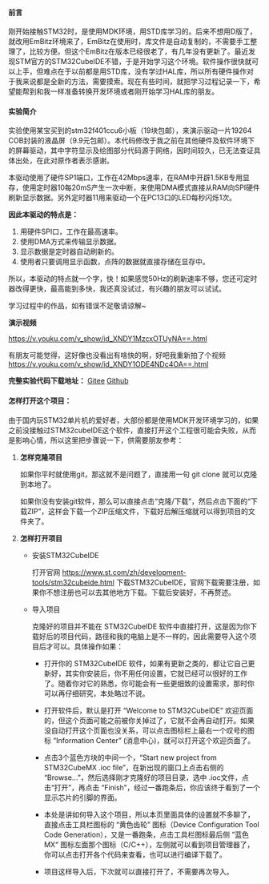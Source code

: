 #### 前言
刚开始接触STM32时，是使用MDK环境，用STD库学习的。后来不想用D版了，就改用EmBitz环境来了，EmBitz在使用时，库文件是自动复制的，不需要手工整理了，比较方便。但这个EmBitz在版本已经很老了，有几年没有更新了。最近发现STM官方的STM32CubeIDE不错，于是开始学习这个环境。软件操作很快就可以上手，但难点在于以前都是用STD库，没有学过HAL库，所以所有硬件操作对于我来说都是全新的方法，需要摸索。现在有些时间，就把学习过程记录一下，希望能帮到和我一样准备转换开发环境或者刚开始学习HAL库的朋友。



#### 实验简介
实验使用某宝买到的stm32f401ccu6小板（19块包邮），来演示驱动一片19264 COB封装的液晶屏（9.9元包邮）。本代码修改于我之前在其他硬件及软件环境下的屏幕驱动，其中字符显示及绘图部分代码源于网络，因时间较久，已无法查证具体出处，在此对原作者表示感谢。

本驱动使用了硬件SP1端口，工作在42Mbps速率，在RAM中开辟1.5KB专用显存，使用定时器10每20mS产生一次中断，来使用DMA模式直接从RAM向SPI硬件刷新显示数据。另外定时器11用来驱动一个在PC13口的LED每秒闪烁1次。

**因此本驱动的特点是：**

1. 用硬件SPI口，工作在最高速率。
2. 使用DMA方式来传输显示数据。
3. 显示数据是定时器自动刷新的。
4. 使用者只要调用显示函数，点阵的数据就直接存储在显存中。

所以，本驱动的特点就一个字，快！如果感觉50Hz的刷新速率不够，您还可定时器改得更快，最高能到多快，我还真没试过，有兴趣的朋友可以试试。



学习过程中的作品，如有错误不足敬请谅解~



**演示视频**

https://v.youku.com/v_show/id_XNDY1MzcxOTUyNA==.html


有朋友可能觉得，这好像也没看出有啥快的啊，好吧我重新拍了个视频
https://v.youku.com/v_show/id_XNDY1ODE4NDc4OA==.html

**完整实验代码下载地址：**
[Gitee](https://gitee.com/bg4uvr/stm32f401ccu_uc1609lcd_drv)
[Github](https://github.com/bg4uvr/stm32f401ccu_uc1609lcd_drv)




#### 怎样打开这个项目：

由于国内玩STM32单片机的爱好者，大部份都是使用MDK开发环境学习的，如果之前没接触过STM32cubeIDE这个软件，直接打开这个工程很可能会失败，从而是影响心情，所以这里把步骤说一下，供需要朋友参考：

1. **怎样克隆项目**

   如果你平时就使用git，那这就不是问题了，直接用一句 git clone 就可以克隆到本地了。

   如果你没有安装git软件，那么可以直接点击“克隆/下载”，然后点击下面的“下载ZIP”，这样会下载一个ZIP压缩文件，下载好后解压缩就可以得到项目的文件夹了。
   
2. **怎样打开项目**

   * 安装STM32CubeIDE

     打开官网 https://www.st.com/zh/development-tools/stm32cubeide.html 下载STM32CubeIDE，官网下载需要注册，如果你不想注册也可以去其他地方下载。下载后安装好，不再赘述。

   * 导入项目

     克隆好的项目并不能在 STM32CubeIDE 软件中直接打开，这是因为你下载好后的项目代码，路径和我的电脑上是不一样的，因此需要导入这个项目后才可以。具体操作如果：

     * 打开你的 STM32CubeIDE 软件，如果有更新之类的，都让它自己更新好，其实你安装后，你不用任何设置，它就已经可以很好的工作了。随着你对它的熟悉，你可能会有一些更细致的设置需求，那时你可以再仔细研究，本处略过不说。
     
     * 打开软件后，默认是打开 “Welcome to STM32CubeIDE” 欢迎页面的，但这个页面可能之前被你关掉过了，它就不会再自动打开。如果没自动打开这个页面也没关系，可以点击图标栏上最右一个叹号的图标 “Information Center” (消息中心)，就可以打开这个欢迎页面了。
     * 点击3个蓝色方块的中间一个，“Start new project from STM32CubeMX .ioc file”，在新出现的窗口上点击右侧的 “Browse...”，然后选择刚才克隆好的项目目录，选中 .ioc文件，点击“打开”，再点击 “Finish”，经过一番跑条后，你应该终于看到了一个显示芯片的引脚的界面。
     * 本处是讲如何导入这个项目，所以本页里面具体的设置就不多聊了，直接点击工具栏图标的 “黄色齿轮” 图标（Device Configuration Tool Code Generation），又是一番跑条，点击工具栏图标最后侧 ”蓝色MX“ 图标左面那个图标（C/C++），左侧就可以看到项目管理器了，你可以点击打开各个代码来查看，也可以进行编译下载了。
     * 项目这样导入后，下次就可以直接打开了，不需要再次导入。
